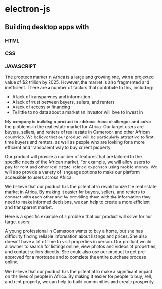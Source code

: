 # electron-js
## Building desktop apps with 
### HTML
### CSS
### JAVASCRIPT

The proptech market in Africa is a large and growing one, with a projected value of $2 trillion by 2025. However, the market is also fragmented and inefficient. There are a number of factors that contribute to this, including:

* A lack of transparency and information
* A lack of trust between buyers, sellers, and renters
* A lack of access to financing
* To little to no data about a market an investor will love to invest in

My company is building a product to address these challenges and solve the problems in the real estate market for Africa. Our target users are buyers, sellers, and renters of real estate in Cameroon and other African countries. We believe that our product will be particularly attractive to first-time buyers and renters, as well as people who are looking for a more efficient and transparent way to buy or rent property.

Our product will provide a number of features that are tailored to the specific needs of the African market. For example, we will allow users to pay for rent and other real estate-related expenses using mobile money. We will also provide a variety of language options to make our platform accessible to users across Africa.

We believe that our product has the potential to revolutionize the real estate market in Africa. By making it easier for buyers, sellers, and renters to connect with each other and by providing them with the information they need to make informed decisions, we can help to create a more efficient and transparent market.

Here is a specific example of a problem that our product will solve for our target users:

A young professional in Cameroon wants to buy a home, but she has difficulty finding reliable information about listings and prices. She also doesn't have a lot of time to visit properties in person. Our product would allow her to search for listings online, view photos and videos of properties, and contact sellers directly. She could also use our product to get pre-approved for a mortgage and to complete the entire purchase process online.

We believe that our product has the potential to make a significant impact on the lives of people in Africa. By making it easier for people to buy, sell, and rent property, we can help to build communities and create prosperity.
